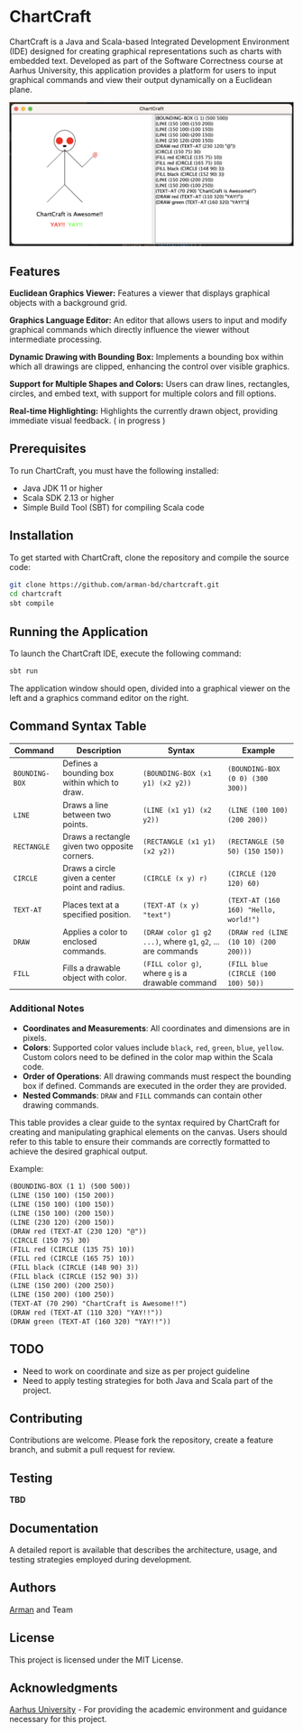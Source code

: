 # ChartCraft
ChartCraft is a Java and Scala-based Integrated Development Environment (IDE) designed for creating graphical representations such as charts with embedded text. Developed as part of the Software Correctness course at Aarhus University, this application provides a platform for users to input graphical commands and view their output dynamically on a Euclidean plane.

<img src="chart_craft.png">

## Features
**Euclidean Graphics Viewer:** Features a viewer that displays graphical objects with a background grid.

**Graphics Language Editor:** An editor that allows users to input and modify graphical commands which directly influence the viewer without intermediate processing.

**Dynamic Drawing with Bounding Box:** Implements a bounding box within which all drawings are clipped, enhancing the control over visible graphics.

**Support for Multiple Shapes and Colors:** Users can draw lines, rectangles, circles, and embed text, with support for multiple colors and fill options.

**Real-time Highlighting:** Highlights the currently drawn object, providing immediate visual feedback. ( in progress )

## Prerequisites
To run ChartCraft, you must have the following installed:

* Java JDK 11 or higher
* Scala SDK 2.13 or higher
* Simple Build Tool (SBT) for compiling Scala code

## Installation
To get started with ChartCraft, clone the repository and compile the source code:
```bash
git clone https://github.com/arman-bd/chartcraft.git
cd chartcraft
sbt compile
```

## Running the Application
To launch the ChartCraft IDE, execute the following command:

```bash
sbt run
```

The application window should open, divided into a graphical viewer on the left and a graphics command editor on the right.

## Command Syntax Table

| Command        | Description                                           | Syntax                                                   | Example                                   |
|----------------|-------------------------------------------------------|----------------------------------------------------------|-------------------------------------------|
| `BOUNDING-BOX` | Defines a bounding box within which to draw.           | `(BOUNDING-BOX (x1 y1) (x2 y2))`                         | `(BOUNDING-BOX (0 0) (300 300))`          |
| `LINE`         | Draws a line between two points.                       | `(LINE (x1 y1) (x2 y2))`                                 | `(LINE (100 100) (200 200))`              |
| `RECTANGLE`    | Draws a rectangle given two opposite corners.          | `(RECTANGLE (x1 y1) (x2 y2))`                            | `(RECTANGLE (50 50) (150 150))`           |
| `CIRCLE`       | Draws a circle given a center point and radius.        | `(CIRCLE (x y) r)`                                       | `(CIRCLE (120 120) 60)`                   |
| `TEXT-AT`      | Places text at a specified position.                   | `(TEXT-AT (x y) "text")`                                 | `(TEXT-AT (160 160) "Hello, world!")`     |
| `DRAW`         | Applies a color to enclosed commands.                  | `(DRAW color g1 g2 ...)`, where `g1`, `g2`, ... are commands | `(DRAW red (LINE (10 10) (200 200)))`   |
| `FILL`         | Fills a drawable object with color.                    | `(FILL color g)`, where `g` is a drawable command        | `(FILL blue (CIRCLE (100 100) 50))`       |

### Additional Notes

- **Coordinates and Measurements**: All coordinates and dimensions are in pixels.
- **Colors**: Supported color values include `black`, `red`, `green`, `blue`, `yellow`. Custom colors need to be defined in the color map within the Scala code.
- **Order of Operations**: All drawing commands must respect the bounding box if defined. Commands are executed in the order they are provided.
- **Nested Commands**: `DRAW` and `FILL` commands can contain other drawing commands.

This table provides a clear guide to the syntax required by ChartCraft for creating and manipulating graphical elements on the canvas. Users should refer to this table to ensure their commands are correctly formatted to achieve the desired graphical output.

Example:
```text
(BOUNDING-BOX (1 1) (500 500))
(LINE (150 100) (150 200))
(LINE (150 100) (100 150))
(LINE (150 100) (200 150))
(LINE (230 120) (200 150))
(DRAW red (TEXT-AT (230 120) "@"))
(CIRCLE (150 75) 30)
(FILL red (CIRCLE (135 75) 10))
(FILL red (CIRCLE (165 75) 10))
(FILL black (CIRCLE (148 90) 3))
(FILL black (CIRCLE (152 90) 3))
(LINE (150 200) (200 250))
(LINE (150 200) (100 250))
(TEXT-AT (70 290) "ChartCraft is Awesome!!")
(DRAW red (TEXT-AT (110 320) "YAY!!"))
(DRAW green (TEXT-AT (160 320) "YAY!!"))
```

## TODO
* Need to work on coordinate and size as per project guideline
* Need to apply testing strategies for both Java and Scala part of the project.

## Contributing
Contributions are welcome. Please fork the repository, create a feature branch, and submit a pull request for review.

## Testing
**TBD**

## Documentation
A detailed report is available that describes the architecture, usage, and testing strategies employed during development.

## Authors
[Arman](https://github.com/arman-bd) and Team

## License
This project is licensed under the MIT License.

## Acknowledgments
[Aarhus University](https://au.dk) - For providing the academic environment and guidance necessary for this project.